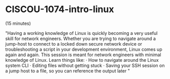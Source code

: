 # CISCOU-1074-intro-linux
(15 minutes)

"Having a working knowledge of Linux is quickly becoming a very useful skill for network engineers. Whether you are trying to navigate around a jump-host to connect to a locked down secure network device or troubleshooting a script in your development environment, Linux comes up again and again. This session is meant for network engineers with minimal knowledge of Linux.
Learn things like:
·         How to navigate around the Linux system CLI
·         Editing files without getting stuck
·         Saving your SSH session on a jump host to a file, so you can reference the output later "
